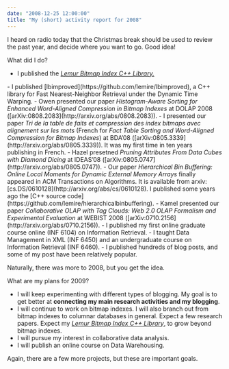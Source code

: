 ```yaml
---
date: "2008-12-25 12:00:00"
title: "My (short) activity report for 2008"
---
```




I heard on radio today that the Christmas break should be used to review the past year, and decide where you want to go. Good idea!

What did I do?

- I published the <em>[Lemur Bitmap Index C++ Library. ](https://github.com/lemire/ewahboolarray)</em><a style="text-decoration: none; color: #000000;" href="https://github.com/lemire/ewahboolarray"><br/>
</a>
- I published<em> </em>[lbimproved](https://github.com/lemire/lbimproved), a C++ library for Fast Nearest-Neighbor Retrieval under the Dynamic Time Warping.
- Owen presented our paper <em>Histogram-Aware Sorting for Enhanced Word-Aligned Compression in Bitmap Indexes</em> at DOLAP 2008 ([arXiv:0808.2083](http://arxiv.org/abs/0808.2083)).
- I presented our paper <em>Tri de la table de faits et compression des index bitmaps avec alignement sur les mots</em> (French for <em>Fact Table Sorting and Word-Aligned Compression for Bitmap Indexes</em>) at BDA&rsquo;08 ([arXiv:0805.3339](http://arxiv.org/abs/0805.3339)). It was my first time in ten years publishing in French.
- Hazel presetned <em>Pruning Attributes From Data Cubes with Diamond Dicing</em> at IDEAS&rsquo;08 ([arXiv:0805.0747](http://arxiv.org/abs/0805.0747)).
- Our paper <em>Hierarchical Bin Buffering: Online Local Moments for Dynamic External Memory Arrays</em> finally appeared in ACM Transactions on Algorithms. It is available from arxiv: [cs.DS/0610128](http://arxiv.org/abs/cs/0610128). I published some years ago the [C++ source code](https://github.com/lemire/hierarchicalbinbuffering).
- Kamel presented our paper <em>Collaborative OLAP with Tag Clouds: Web 2.0 OLAP Formalism and Experimental Evaluation</em> at WEBIST 2008 ([arXiv:0710.2156](http://arxiv.org/abs/0710.2156)).
- I published my first online graduate course online (INF 6104) on Information Retrieval.
- I taught Data Management in XML (INF 6450) and an undergraduate course on Information Retrieval (INF 6460).
- I published hundreds of blog posts, and some of my post have been relatively popular.


Naturally, there was more to 2008, but you get the idea.

What are my plans for 2009?

- I will keep experimenting with different types of blogging. My goal is to get better at __connecting my main research activities and my blogging__.
- I will continue to work on bitmap indexes. I will also branch out from bitmap indexes to columnar databases in general. Expect a few research papers.  Expect my <em>[Lemur Bitmap Index C++ Library](https://github.com/lemire/ewahboolarray)</em>, to grow beyond bitmap indexes.
- I will pursue my interest in collaborative data analysis.
- I will publish an online course on Data Warehousing.


Again, there are a few more projects, but these are important goals.

